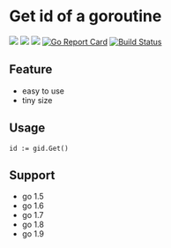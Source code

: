 # Get id of a goroutine

![](https://img.shields.io/badge/language-golang-blue.svg)
![](https://img.shields.io/badge/license-MIT-000000.svg)
![](https://img.shields.io/github/tag/silentred/gid.svg)
[![Go Report Card](https://goreportcard.com/badge/github.com/silentred/gid)](https://goreportcard.com/report/github.com/silentred/gid)
[![Build Status](https://travis-ci.org/silentred/gid.svg?branch=master)](https://travis-ci.org/silentred/gid)

## Feature

- easy to use
- tiny size

## Usage

```
id := gid.Get()
```

## Support

- go 1.5
- go 1.6
- go 1.7
- go 1.8
- go 1.9
